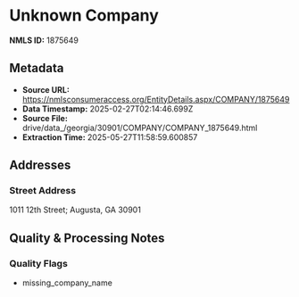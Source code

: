 # Unknown Company

**NMLS ID:** 1875649

## Metadata
- **Source URL:** https://nmlsconsumeraccess.org/EntityDetails.aspx/COMPANY/1875649
- **Data Timestamp:** 2025-02-27T02:14:46.699Z
- **Source File:** drive/data_/georgia/30901/COMPANY/COMPANY_1875649.html
- **Extraction Time:** 2025-05-27T11:58:59.600857

## Addresses
### Street Address
1011 12th Street; Augusta, GA 30901

## Quality & Processing Notes
### Quality Flags
- missing_company_name
